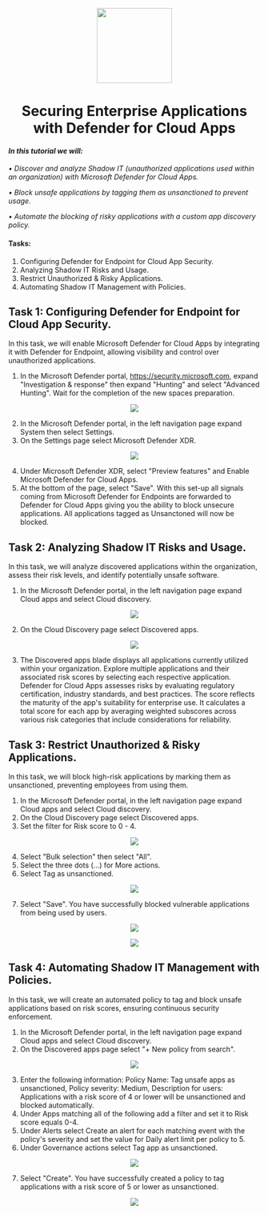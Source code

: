 <p align="center">
  <img src="https://github.com/user-attachments/assets/d75e3b18-178a-43ec-b5e5-1dd6c584675b" width="150" height="auto">
  <h1 align="center">Securing Enterprise Applications with Defender for Cloud Apps</h1>
</p>

#### *In this tutorial we will:*
*•	Discover and analyze Shadow IT (unauthorized applications used within an organization) with Microsoft Defender for Cloud Apps.*

*•	Block unsafe applications by tagging them as unsanctioned to prevent usage.*

*•	Automate the blocking of risky applications with a custom app discovery policy.*

#### Tasks:
1.  Configuring Defender for Endpoint for Cloud App Security.
2.  Analyzing Shadow IT Risks and Usage.
3.  Restrict Unauthorized & Risky Applications.
4.  Automating Shadow IT Management with Policies.

## Task 1: Configuring Defender for Endpoint for Cloud App Security.

In this task, we will enable Microsoft Defender for Cloud Apps by integrating it with Defender for Endpoint, allowing visibility and control over unauthorized applications.

1.  In the Microsoft Defender portal, https://security.microsoft.com, expand "Investigation & response" then expand "Hunting" and select "Advanced Hunting". Wait for the completion of the new spaces preparation. 

<p align="center">
<img src="https://github.com/user-attachments/assets/cef4469c-da78-426c-a47e-ddc0c4fb3141">
</p>

2.	In the Microsoft Defender portal, in the left navigation page expand System then select Settings.
3.	On the Settings page select Microsoft Defender XDR.

<p align="center">
<img src="https://github.com/user-attachments/assets/b8616627-9415-451e-b4e4-2c6a2d6a4398">
</p>

4.	Under Microsoft Defender XDR, select "Preview features" and Enable Microsoft Defender for Cloud Apps.
5.	At the bottom of the page, select "Save". With this set-up all signals coming from Microsoft Defender for Endpoints are forwarded to Defender for Cloud Apps giving you the ability to block unsecure applications. All applications tagged as Unsanctoned will now be blocked.

## Task 2: Analyzing Shadow IT Risks and Usage.

In this task, we will analyze discovered applications within the organization, assess their risk levels, and identify potentially unsafe software.

1.  In the Microsoft Defender portal, in the left navigation page expand Cloud apps and select Cloud discovery.

<p align="center">
<img src="https://github.com/user-attachments/assets/201d29f9-a990-4e1e-8276-70b99e9a49f6">
</p>

2.	On the Cloud Discovery page select Discovered apps.

<p align="center">
<img src="https://github.com/user-attachments/assets/91b658e3-1f70-4710-b1ec-edca5e38441c">
</p>

3.	The Discovered apps blade displays all applications currently utilized within your organization. Explore multiple applications and their associated risk scores by selecting each respective application. Defender for Cloud Apps assesses risks by evaluating regulatory certification, industry standards, and best practices. The score reflects the maturity of the app's suitability for enterprise use. It calculates a total score for each app by averaging weighted subscores across various risk categories that include considerations for reliability.

## Task 3: Restrict Unauthorized & Risky Applications.

In this task, we will block high-risk applications by marking them as unsanctioned, preventing employees from using them.

1.  In the Microsoft Defender portal, in the left navigation page expand Cloud apps and select Cloud discovery.
2.	On the Cloud Discovery page select Discovered apps.
3.	Set the filter for Risk score to 0 - 4.

<p align="center">
<img src="https://github.com/user-attachments/assets/ef5f9923-ae57-47ea-80c1-651b97c7b88d">
</p>
 
4.	Select "Bulk selection" then select "All".
5.	Select the three dots (...) for More actions.
6.	Select Tag as unsanctioned.

<p align="center">
<img src="https://github.com/user-attachments/assets/f439a590-3b50-453e-a542-14a69dd4d17d">
</p>
 
7.	Select "Save". You have successfully blocked vulnerable applications from being used by users.

<p align="center">
<img src="https://github.com/user-attachments/assets/96702f1f-01d7-46b5-a702-12a3ab6ca8f2">
</p>

<p align="center">
<img src="https://github.com/user-attachments/assets/33abff9c-47c4-47b9-96e5-bff68f780d08">
</p>

## Task 4: Automating Shadow IT Management with Policies.

In this task, we will create an automated policy to tag and block unsafe applications based on risk scores, ensuring continuous security enforcement.

1.  In the Microsoft Defender portal, in the left navigation page expand Cloud apps and select Cloud discovery.
2.	On the Discovered apps page select "+ New policy from search".

<p align="center">
<img src="https://github.com/user-attachments/assets/34a1fa2a-7335-43fc-ba5c-ecd435625cdc">
</p>

3.	Enter the following information: Policy Name: Tag unsafe apps as unsanctioned, Policy severity: Medium, Description for users: Applications with a risk score of 4 or lower will be unsanctioned and blocked automatically.
4.	Under Apps matching all of the following add a filter and set it to Risk score equals 0-4.
5.	Under Alerts select Create an alert for each matching event with the policy's severity and set the value for Daily alert limit per policy to 5.
6.	Under Governance actions select Tag app as unsanctioned.

<p align="center">
<img src="https://github.com/user-attachments/assets/c5c176a6-9141-42e7-957e-173858965313">
</p> 

7.	Select "Create". You have successfully created a policy to tag applications with a risk score of 5 or lower as unsanctioned.

<p align="center">
<img src="https://github.com/user-attachments/assets/30d0f270-233c-4757-8c4e-af97c3ce91f0">
</p>
